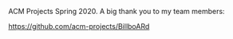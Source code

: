 ACM Projects Spring 2020. A big thank you to my team members:

https://github.com/acm-projects/BillboARd
